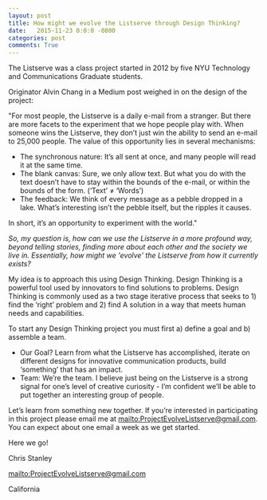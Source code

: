 ```yaml
---
layout: post
title: How might we evolve the Listserve through Design Thinking?
date:   2015-11-23 0:0:0 -0800
categories: post
comments: True
---
```


The Listserve was a class project started in 2012 by five NYU Technology and Communications Graduate students.

Originator Alvin Chang in a Medium post weighed in on the design of the project:

"For most people, the Listserve is a daily e-mail from a stranger. But there are more facets to the experiment that we hope people play with. When someone wins the Listserve, they don’t just win the ability to send an e-mail to 25,000 people. The value of this opportunity lies in several mechanisms:

- The synchronous nature: It’s all sent at once, and many people will read it at the same time.
- The blank canvas: Sure, we only allow text. But what you do with the text doesn’t have to stay within the bounds of the e-mail, or within the bounds of the form. (‘Text’ ≠ ‘Words’)
- The feedback: We think of every message as a pebble dropped in a lake. What’s interesting isn’t the pebble itself, but the ripples it causes.

In short, it’s an opportunity to experiment with the world."

*So, my question is, how can we use the Listserve in a more profound way, beyond telling stories, finding more about each other and the society we live in. Essentially, how might we 'evolve' the Listserve from how it currently exists?*

My idea is to approach this using Design Thinking. Design Thinking is a powerful tool used by innovators to find solutions to problems. Design Thinking is commonly used as a two stage iterative process that seeks to 1) find the ‘right’ problem and 2) find A solution in a way that meets human needs and capabilities.

To start any Design Thinking project you must first a) define a goal and b) assemble a team.

- Our Goal? Learn from what the Listserve has accomplished, iterate on different designs for innovative communication products, build ‘something’ that has an impact.
- Team: We’re the team. I believe just being on the Listserve is a strong signal for one’s level of creative curiosity - I’m confident we’ll be able to put together an interesting group of people.

Let’s learn from something new together. If you’re interested in participating in this project please email me at <mailto:ProjectEvolveListserve@gmail.com>. You can expect about one email a week as we get started.

Here we go!


Chris Stanley

<mailto:ProjectEvolveListserve@gmail.com>

California